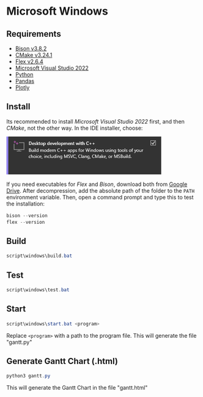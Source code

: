 # Microsoft Windows

## Requirements

* [Bison v3.8.2](https://www.gnu.org/software/bison/)
* [CMake v3.24.1](https://cmake.org/)
* [Flex v2.6.4](https://github.com/westes/flex)
* [Microsoft Visual Studio 2022](https://visualstudio.microsoft.com/vs/community/)
* [Python](https://www.python.org/downloads/windows/)
* [Pandas](https://pandas.pydata.org/docs/getting_started/index.html)
* [Plotly](https://plotly.com/python/getting-started/)

## Install

Its recommended to install _Microsoft Visual Studio 2022_ first, and then _CMake_, not the other way. In the IDE installer, choose:

![Desktop development with C++](../asset/workload.png)

If you need executables for _Flex_ and _Bison_, download both from [Google Drive](https://drive.google.com/file/d/1v0uCtezXvJRt_MxE9eZafRIdkJOQng4u/view?usp=sharing). After decompression, add the absolute path of the folder to the `PATH` environment variable. Then, open a command prompt and type this to test the installation:

```powershell
bison --version
flex --version
```

## Build

```powershell
script\windows\build.bat
```

## Test

```powershell
script\windows\test.bat
```

## Start

```powershell
script\windows\start.bat <program>
```

Replace `<program>` with a path to the program file.
This will generate the file "gantt.py"

## Generate Gantt Chart (.html)

```powershell
python3 gantt.py
```

This will generate the Gantt Chart in the file "gantt.html"